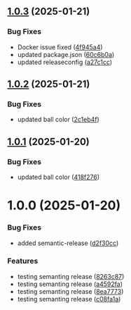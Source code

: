 ## [1.0.3](https://github.com/sivaparthi/tts-frontend/compare/v1.0.2...v1.0.3) (2025-01-21)


### Bug Fixes

* Docker issue fixed ([4f945a4](https://github.com/sivaparthi/tts-frontend/commit/4f945a4dc06d4c40bc8e84ca8b225959829e9dec))
* updated package.json ([60c6b0a](https://github.com/sivaparthi/tts-frontend/commit/60c6b0aa2c3ff66b772ac338db043eb73cd21edc))
* updated releaseconfig ([a27c1cc](https://github.com/sivaparthi/tts-frontend/commit/a27c1cc6466f894faae266b20f12509ac25911f4))

## [1.0.2](https://github.com/sivaparthi/tts-frontend/compare/v1.0.1...v1.0.2) (2025-01-21)


### Bug Fixes

* updated ball color ([2c1eb4f](https://github.com/sivaparthi/tts-frontend/commit/2c1eb4f5bdc5173bb6f281666dcd430b77494b0f))

## [1.0.1](https://github.com/sivaparthi/tts-frontend/compare/v1.0.0...v1.0.1) (2025-01-20)


### Bug Fixes

* updated ball color ([418f276](https://github.com/sivaparthi/tts-frontend/commit/418f2764ed39578765644d1fdb2780cec88235e9))

# 1.0.0 (2025-01-20)


### Bug Fixes

* added semantic-release ([d2f30cc](https://github.com/sivaparthi/tts-frontend/commit/d2f30cc2249bede45d555fdc9e3edcf9061ff92b))


### Features

* testing semanting release ([8263c87](https://github.com/sivaparthi/tts-frontend/commit/8263c87374fe5c582187a277fe73e1434e4e7647))
* testing semanting release ([a4592fa](https://github.com/sivaparthi/tts-frontend/commit/a4592fae190b15c4a1595392c1f5ca7ec0039148))
* testing semanting release ([8ea7773](https://github.com/sivaparthi/tts-frontend/commit/8ea777352390d73458bd107932c21f1c29ae4d86))
* testing semanting release ([c08fa1a](https://github.com/sivaparthi/tts-frontend/commit/c08fa1abe38e979486dd7136f0c2a73127a89256))
